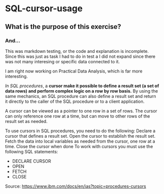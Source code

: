 # SQL-cursor-usage

## What is the purpose of this exercise?

### And...

This was markdown testing, or the code and explanation is incomplete. Since this was just as task I had to do in test a I did not expand since there was not many interesing or specific data connected to it.

I am right now working on Practical Data Analysis, which is far more interesting.

_In SQL procedures_, a **cursor make it possible to define a result set (a set of data rows) and perform complex logic on a row by row basis.** By using the same mechanics, an SQL procedure can also define a result set and return it directly to the caller of the SQL procedure or to a client application.

A cursor can be viewed as a pointer to one row in a set of rows. The cursor can only reference one row at a time, but can move to other rows of the result set as needed.

To use cursors in SQL procedures, you need to do the following:
Declare a cursor that defines a result set.
Open the cursor to establish the result set.
Fetch the data into local variables as needed from the cursor, one row at a time.
Close the cursor when done
To work with cursors you must use the following SQL statements:
-  DECLARE CURSOR
-  OPEN
-  FETCH
-  CLOSE

Source: https://www.ibm.com/docs/en/ias?topic=procedures-cursors
